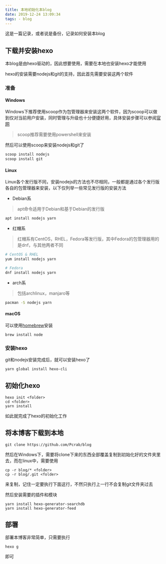 ```yaml
---
title: 本地初始化本blog
date: 2019-12-24 13:09:34
tags: - blog
---
```


这是一篇记录，或者说是备份，记录如何安装本blog

<!-- more -->

## 下载并安装hexo

本blog是由hexo驱动的，因此想要使用，需要在本地也安装hexo才能使用

hexo的安装需要nodejs和git的支持，因此首先需要安装这两个软件

### 准备

#### Windows

Windows下推荐使用scoop作为包管理器来安装这两个软件，因为scoop可以做到仅对当前用户安装，同时管理与升级也十分便捷好用，具体安装步骤可以参阅[官网](https://scoop.sh/)

> scoop推荐需要使用powershell来安装

然后可以使用scoop来安装nodejs和git了

```powershell
scoop install nodejs
scoop install git
```

#### Linux

Linux各个发行版不同，安装nodejs的方法也不尽相同，一般都是通过各个发行版各自的包管理器来安装，以下仅列举一些常见发行版的安装方法

- Debian系

> apt命令适用于Debian和基于Debian的发行版

```bash
apt install nodejs yarn
```

- 红帽系

> 红帽系有CentOS，RHEL，Fedora等发行版，其中Fedora的包管理器用的是dnf，与其他两者不同

```bash
# CentOS & RHEL
yum install nodejs yarn

# Fedora
dnf install nodejs yarn
```

- arch系

> 包括archlinux，manjaro等

```bash
pacman -S nodejs yarn
```

#### macOS

可以使用[homebrew](https://brew.sh/)安装

```homebrew
brew install node
```

### 安装hexo

git和nodejs安装完成后，就可以安装hexo了

```sh
yarn global install hexo-cli
```

## 初始化hexo

```shell
hexo init <folder>
cd <folder>
yarn install
```

如此就完成了hexo的初始化工作

## 将本博客下载到本地

```shell
git clone https://github.com/Pcrab/blog
```

然后在Windows下，需要将clone下来的东西全部覆盖复制到初始化好的文件夹里去，而在linux中，需要使用

```shell
cp -r blog/* <folder>
cp -r blog/.git <folder>
```

来复制，记住一定要执行下面这行，不然只执行上一行不会复制git文件夹过去

然后安装需要的插件和模块

```shell
yarn install hexo-generator-searchdb
yarn install hexo-generator-feed
```

## 部署

部署本博客非常简单，只需要执行

```shell
hexo g
```

即可
